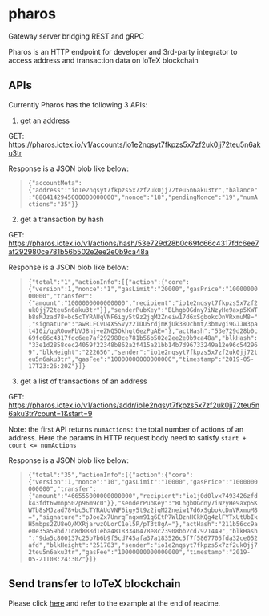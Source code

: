 # pharos
Gateway server bridging REST and gRPC

Pharos is an HTTP endpoint for developer and 3rd-party integrator to access address and transaction data on IoTeX blockchain

## APIs
Currently Pharos has the following 3 APIs:

1. get an address

GET: https://pharos.iotex.io/v1/accounts/io1e2nqsyt7fkpzs5x7zf2uk0jj72teu5n6aku3tr

Response is a JSON blob like below:
> `{"accountMeta":{"address":"io1e2nqsyt7fkpzs5x7zf2uk0jj72teu5n6aku3tr","balance":"8804142945000000000000","nonce":"18","pendingNonce":"19","numActions":"35"}}`

2. get a transaction by hash

GET: https://pharos.iotex.io/v1/actions/hash/53e729d28b0c69fc66c4317fdc6ee7af292980ce781b56b502e2ee2e0b9ca48a

Response is a JSON blob like below:
> `{"total":"1","actionInfo":[{"action":{"core":{"version":1,"nonce":"1","gasLimit":"20000","gasPrice":"1000000000000","transfer":{"amount":"1000000000000000","recipient":"io1e2nqsyt7fkpzs5x7zf2uk0jj72teu5n6aku3tr"}},"senderPubKey":"BLhgbOGdny7iNzyHe9axp5KWTb8sMJzad78+bc5cTYRAUqVNF6igy5t9z2jqM2Zneiw17d6xSgbokcDnVRxmuM8=","signature":"awRLFCvU4X5SVyz2IDU5rdjmKjUk3BOchmt/3bmvgi9GJJW3pat4I0i/qqROowPbVJ8nj+eZNQ5Okhgt6ezPgAE="},"actHash":"53e729d28b0c69fc66c4317fdc6ee7af292980ce781b56b502e2ee2e0b9ca48a","blkHash":"33e1d2858cec24059f22348b862a2f415a21bb14b7d96733249a12e96c542969","blkHeight":"222656","sender":"io1e2nqsyt7fkpzs5x7zf2uk0jj72teu5n6aku3tr","gasFee":"10000000000000000","timestamp":"2019-05-17T23:26:20Z"}]}`

3. get a list of transactions of an address

GET: https://pharos.iotex.io/v1/actions/addr/io1e2nqsyt7fkpzs5x7zf2uk0jj72teu5n6aku3tr?count=1&start=9

Note: the first API returns `numActions:` the total number of actions of an address. Here the params in HTTP request body need to satisfy `start + count <= numActions`

Response is a JSON blob like below:
> `{"total":"35","actionInfo":[{"action":{"core":{"version":1,"nonce":"10","gasLimit":"10000","gasPrice":"1000000000000","transfer":{"amount":"466555000000000000","recipient":"io1j0d0lvx7493426zfdk43fdt6wmnp502p96m9c0"}},"senderPubKey":"BLhgbOGdny7iNzyHe9axp5KWTb8sMJzad78+bc5cTYRAUqVNF6igy5t9z2jqM2Zneiw17d6xSgbokcDnVRxmuM8=","signature":"pJoeZx7UnrqFngxm91q6EtP7WlBznHCkKQg4zlFYTxUtUbIkH5mbps2ZU8eQ/MXRjarwzOLorC1el5P/pT3t8gA="},"actHash":"211b56cc9ae0e35a59bd71d8d888d1eba48183340478e8c23908bb2cd7921449","blkHash":"9da5c800137c25b7b6b9f5cd745afa37a183526c5f7f5867705fda32ce052afd","blkHeight":"251783","sender":"io1e2nqsyt7fkpzs5x7zf2uk0jj72teu5n6aku3tr","gasFee":"10000000000000000","timestamp":"2019-05-21T08:24:30Z"}]}`

## Send transfer to IoTeX blockchain
Please click [here](https://github.com/iotexproject/iotex-proto/) and refer to the example at the end of readme.

